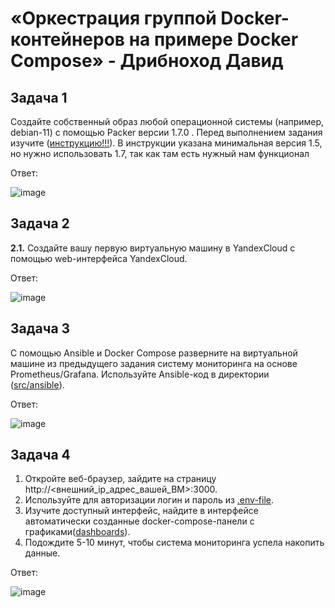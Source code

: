 # «Оркестрация группой Docker-контейнеров на примере Docker Compose» - Дрибноход Давид

## Задача 1


Создайте собственный образ любой операционной системы (например, debian-11) с помощью Packer версии 1.7.0 . Перед выполнением задания изучите ([инструкцию!!!](https://cloud.yandex.ru/docs/tutorials/infrastructure-management/packer-quickstart)). В инструкции указана минимальная версия 1.5, но нужно использовать 1.7, так как там есть нужный нам функционал


Ответ:

![image](https://github.com/DrDavidN/05-virt-04-docker-compose-hw/assets/128225763/cd92e12b-8ee5-4a8a-aa3e-93b8ef05d905)


## Задача 2

**2.1.** Создайте вашу первую виртуальную машину в YandexCloud с помощью web-интерфейса YandexCloud.        

Ответ:

![image](https://github.com/DrDavidN/05-virt-04-docker-compose-hw/assets/128225763/ff9df1ed-6a95-4114-831b-14137025db47)


## Задача 3

С помощью Ansible и Docker Compose разверните на виртуальной машине из предыдущего задания систему мониторинга на основе Prometheus/Grafana.
Используйте Ansible-код в директории ([src/ansible](https://github.com/netology-group/virt-homeworks/tree/virt-11/05-virt-04-docker-compose/src/ansible)).

Ответ:

![image](https://github.com/DrDavidN/05-virt-04-docker-compose-hw/assets/128225763/ee43a417-dfbd-4abe-94ec-fd1cfcfe2891)


## Задача 4

1. Откройте веб-браузер, зайдите на страницу http://<внешний_ip_адрес_вашей_ВМ>:3000.
2. Используйте для авторизации логин и пароль из [.env-file](https://github.com/netology-group/virt-homeworks/blob/virt-11/05-virt-04-docker-compose/src/ansible/stack/.env).
3. Изучите доступный интерфейс, найдите в интерфейсе автоматически созданные docker-compose-панели с графиками([dashboards](https://grafana.com/docs/grafana/latest/dashboards/use-dashboards/)).
4. Подождите 5-10 минут, чтобы система мониторинга успела накопить данные.

Ответ:

![image](https://github.com/DrDavidN/05-virt-04-docker-compose-hw/assets/128225763/7f378cd0-a179-4cbb-a730-0930069826f8)

